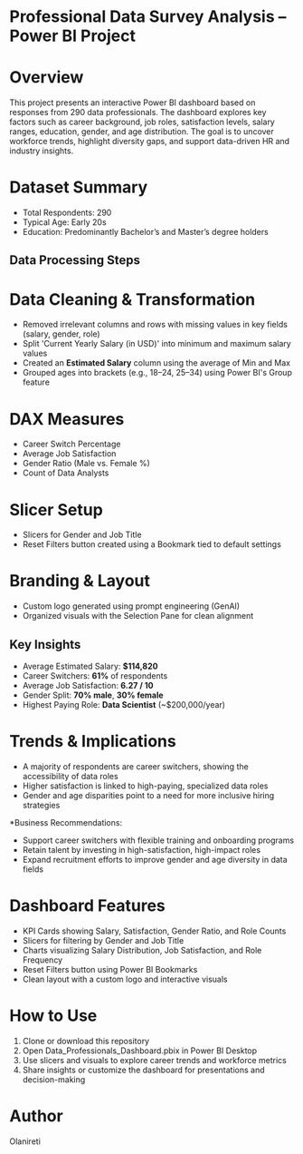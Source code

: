 # Professional Data Survey Analysis – Power BI Project

# Overview

This project presents an interactive Power BI dashboard based on responses from 290 data professionals. The dashboard explores key factors such as career background, job roles, satisfaction levels, salary ranges, education, gender, and age distribution. The goal is to uncover workforce trends, highlight diversity gaps, and support data-driven HR and industry insights.

# Dataset Summary

* Total Respondents: 290
* Typical Age: Early 20s
* Education: Predominantly Bachelor’s and Master’s degree holders

## Data Processing Steps

# Data Cleaning & Transformation

* Removed irrelevant columns and rows with missing values in key fields (salary, gender, role)
* Split 'Current Yearly Salary (in USD)' into minimum and maximum salary values
* Created an **Estimated Salary** column using the average of Min and Max
* Grouped ages into brackets (e.g., 18–24, 25–34) using Power BI's Group feature

# DAX Measures

* Career Switch Percentage
* Average Job Satisfaction
* Gender Ratio (Male vs. Female %)
* Count of Data Analysts

# Slicer Setup

* Slicers for Gender and Job Title
* Reset Filters button created using a Bookmark tied to default settings

# Branding & Layout

* Custom logo generated using prompt engineering (GenAI)
* Organized visuals with the Selection Pane for clean alignment

## Key Insights

* Average Estimated Salary: **\$114,820**
* Career Switchers: **61%** of respondents
* Average Job Satisfaction: **6.27 / 10**
* Gender Split: **70% male**, **30% female**
* Highest Paying Role: **Data Scientist** (\~\$200,000/year)

# Trends & Implications

* A majority of respondents are career switchers, showing the accessibility of data roles
* Higher satisfaction is linked to high-paying, specialized data roles
* Gender and age disparities point to a need for more inclusive hiring strategies

*Business Recommendations:

* Support career switchers with flexible training and onboarding programs
* Retain talent by investing in high-satisfaction, high-impact roles
* Expand recruitment efforts to improve gender and age diversity in data fields

# Dashboard Features

* KPI Cards showing Salary, Satisfaction, Gender Ratio, and Role Counts
* Slicers for filtering by Gender and Job Title
* Charts visualizing Salary Distribution, Job Satisfaction, and Role Frequency
* Reset Filters button using Power BI Bookmarks
* Clean layout with a custom logo and interactive visuals

# How to Use

1. Clone or download this repository
2. Open Data_Professionals_Dashboard.pbix in Power BI Desktop
3. Use slicers and visuals to explore career trends and workforce metrics
4. Share insights or customize the dashboard for presentations and decision-making

# Author

Olanireti


